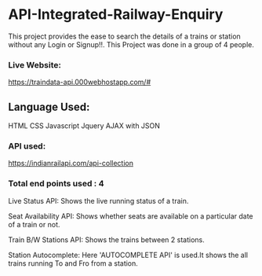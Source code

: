 # API-Integrated-Railway-Enquiry

This project provides the ease to search the details of a trains or station without any Login or Signup!!. This Project was done in a group of 4 people.
 
 ### Live Website:
 https://traindata-api.000webhostapp.com/#
 
 ## Language Used:
 
 HTML
 CSS
 Javascript
 Jquery
 AJAX with JSON
 
### API used:
 https://indianrailapi.com/api-collection
 
### Total end points used : 4

 Live Status API: Shows the live running status of a train.
 
 Seat Availability API: Shows whether seats are available on a particular date of a train or not.
 
 Train B/W Stations API: Shows the trains between 2 stations. 
 
 Station Autocomplete: Here 'AUTOCOMPLETE API' is used.It shows the all trains running To and Fro from a station.
